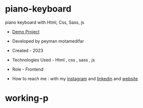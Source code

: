 # piano-keyboard
piano keyboard with Html, Css, Sass, js 





- [Demo Project](https://peyman-web.ir/asset/portfolio/piano/index.html)

- Developed by peyman motamedifar

- Created - 2023

- Technologies Used - Html , css , sass , js


- Role - Frontend

- How to reach me : with my [instagram](https://www.instagram.com/peyman_web) and [linkedin](https://www.linkedin.com/in/peymanmotamedifar) and [website](https://www.peyman-web.ir)
# working-p
